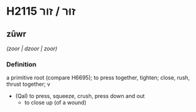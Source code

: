 # H2115 זוּר / זור

## zûwr

_(zoor | dzoor | zoor)_

### Definition

a primitive root (compare H6695); to press together, tighten; close, rush, thrust together; v

- (Qal) to press, squeeze, crush, press down and out
  - to close up (of a wound)
